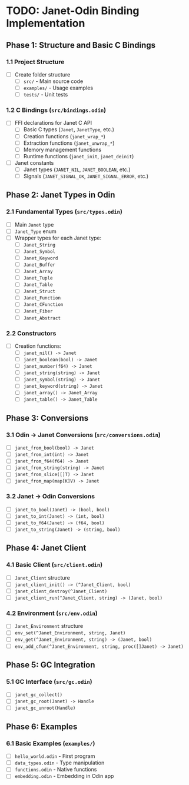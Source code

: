 # TODO: Janet-Odin Binding Implementation

## Phase 1: Structure and Basic C Bindings

### 1.1 Project Structure
- [ ] Create folder structure
  - [ ] `src/` - Main source code
  - [ ] `examples/` - Usage examples
  - [ ] `tests/` - Unit tests

### 1.2 C Bindings (`src/bindings.odin`)
- [ ] FFI declarations for Janet C API
  - [ ] Basic C types (`Janet`, `JanetType`, etc.)
  - [ ] Creation functions (`janet_wrap_*`)
  - [ ] Extraction functions (`janet_unwrap_*`)
  - [ ] Memory management functions
  - [ ] Runtime functions (`janet_init`, `janet_deinit`)
- [ ] Janet constants
  - [ ] Janet types (`JANET_NIL`, `JANET_BOOLEAN`, etc.)
  - [ ] Signals (`JANET_SIGNAL_OK`, `JANET_SIGNAL_ERROR`, etc.)

## Phase 2: Janet Types in Odin

### 2.1 Fundamental Types (`src/types.odin`)
- [ ] Main `Janet` type
- [ ] `Janet_Type` enum
- [ ] Wrapper types for each Janet type:
  - [ ] `Janet_String`
  - [ ] `Janet_Symbol`
  - [ ] `Janet_Keyword`
  - [ ] `Janet_Buffer`
  - [ ] `Janet_Array`
  - [ ] `Janet_Tuple`
  - [ ] `Janet_Table`
  - [ ] `Janet_Struct`
  - [ ] `Janet_Function`
  - [ ] `Janet_CFunction`
  - [ ] `Janet_Fiber`
  - [ ] `Janet_Abstract`

### 2.2 Constructors
- [ ] Creation functions:
  - [ ] `janet_nil() -> Janet`
  - [ ] `janet_boolean(bool) -> Janet`
  - [ ] `janet_number(f64) -> Janet`
  - [ ] `janet_string(string) -> Janet`
  - [ ] `janet_symbol(string) -> Janet`
  - [ ] `janet_keyword(string) -> Janet`
  - [ ] `janet_array() -> Janet_Array`
  - [ ] `janet_table() -> Janet_Table`

## Phase 3: Conversions

### 3.1 Odin → Janet Conversions (`src/conversions.odin`)
- [ ] `janet_from_bool(bool) -> Janet`
- [ ] `janet_from_int(int) -> Janet`
- [ ] `janet_from_f64(f64) -> Janet`
- [ ] `janet_from_string(string) -> Janet`
- [ ] `janet_from_slice([]T) -> Janet`
- [ ] `janet_from_map(map[K]V) -> Janet`

### 3.2 Janet → Odin Conversions
- [ ] `janet_to_bool(Janet) -> (bool, bool)`
- [ ] `janet_to_int(Janet) -> (int, bool)`
- [ ] `janet_to_f64(Janet) -> (f64, bool)`
- [ ] `janet_to_string(Janet) -> (string, bool)`

## Phase 4: Janet Client

### 4.1 Basic Client (`src/client.odin`)
- [ ] `Janet_Client` structure
- [ ] `janet_client_init() -> (^Janet_Client, bool)`
- [ ] `janet_client_destroy(^Janet_Client)`
- [ ] `janet_client_run(^Janet_Client, string) -> (Janet, bool)`

### 4.2 Environment (`src/env.odin`)
- [ ] `Janet_Environment` structure
- [ ] `env_set(^Janet_Environment, string, Janet)`
- [ ] `env_get(^Janet_Environment, string) -> (Janet, bool)`
- [ ] `env_add_cfun(^Janet_Environment, string, proc([]Janet) -> Janet)`

## Phase 5: GC Integration

### 5.1 GC Interface (`src/gc.odin`)
- [ ] `janet_gc_collect()`
- [ ] `janet_gc_root(Janet) -> Handle`
- [ ] `janet_gc_unroot(Handle)`

## Phase 6: Examples

### 6.1 Basic Examples (`examples/`)
- [ ] `hello_world.odin` - First program
- [ ] `data_types.odin` - Type manipulation
- [ ] `functions.odin` - Native functions
- [ ] `embedding.odin` - Embedding in Odin app